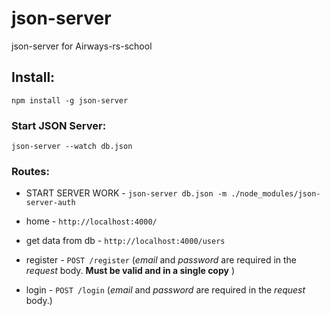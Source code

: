 # json-server
json-server for  Airways-rs-school 

## Install:
`npm install -g json-server`

### Start JSON Server:

`json-server --watch db.json`

### Routes:
- START SERVER WORK - `json-server db.json -m ./node_modules/json-server-auth`

- home - `http://localhost:4000/`

- get data from db - `http://localhost:4000/users`

- register - `POST /register` (*email* and *password* are required in the *request* body. **Must be valid and in a single copy** )

- login - `POST /login` (*email* and *password* are required in the *request* body.)
